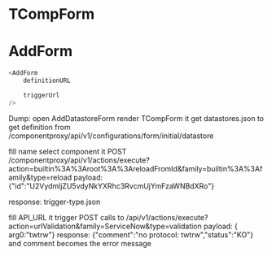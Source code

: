 # TCompForm

# AddForm

```javascript
<AddForm
    definitionURL

    triggerUrl
/>
```


Dump:
open AddDatastoreForm
render TCompForm
it get datastores.json to get definition
from /componentproxy/api/v1/configurations/form/initial/datastore

fill name
select component
it POST /componentproxy/api/v1/actions/execute?action=builtin%3A%3Aroot%3A%3AreloadFromId&family=builtin%3A%3Afamily&type=reload
payload: {"id":"U2VydmljZU5vdyNkYXRhc3RvcmUjYmFzaWNBdXRo"}

response: trigger-type.json


fill API_URL
it trigger POST calls to /api/v1/actions/execute?action=urlValidation&family=ServiceNow&type=validation
payload: { arg0:"twtrw"}
response: {"comment":"no protocol: twtrw","status":"KO"}
and comment becomes the error message

